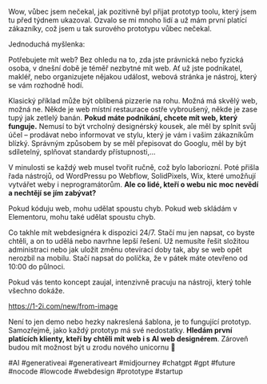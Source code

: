 Wow, vůbec jsem nečekal, jak pozitivně byl přijat prototyp toolu, který jsem tu před týdnem ukazoval.
Ozvalo se mi mnoho lidí a už mám první platící zákazníky, což jsem u tak surového prototypu vůbec nečekal.

Jednoduchá myšlenka:

Potřebujete mít web?
Bez ohledu na to, zda jste právnická nebo fyzická osoba, v dnešní době je téměř nezbytné mít web. Ať už jste podnikatel, makléř, nebo organizujete nějakou událost, webová stránka je nástroj, který se vám rozhodně hodí.

Klasický příklad může být oblíbená pizzerie na rohu.
Možná má skvělý web, možná ne.
Někde je web místní restaurace ostře vybroušený, někde je zase tupý jak zetlelý banán. **Pokud máte podnikání, chcete mít web, který funguje.** Nemusí to být vrcholný designérský kousek, ale měl by splnit svůj účel – prodávat nebo informovat ve stylu, který je vám i vašim zákazníkům blízký. Správným způsobem by se měl přepisovat do Googlu, měl by být sdíletelný, splňovat standardy přístupnosti,...

V minulosti se každý web musel tvořit ručně, což bylo laboriozní. Poté přišla řada nástrojů, od WordPressu po Webflow, SolidPixels, Wix, které umožňují vytvářet weby i neprogramátorům. **Ale co lidé, kteří o webu nic moc nevědí a nechtějí se jím zabývat?**

Pokud kóduju web, mohu udělat spoustu chyb. Pokud web skládám v Elementoru, mohu také udělat spoustu chyb.

Co takhle mít webdesignéra k dispozici 24/7.
Stačí mu jen napsat, co byste chtěli, a on to udělá nebo navrhne lepší řešení. Už nemusíte řešit složitou administraci nebo jak uložit změnu otevírací doby tak, aby se web opět nerozbil na mobilu. Stačí napsat do políčka, že v pátek máte otevřeno od 10:00 do půlnoci.

Pokud vás tento koncept zaujal, intenzivně pracuju na nástroji, který tohle všechno dokáže.

https://1-2i.com/new/from-image

Není to jen demo nebo hezky nakreslená šablona, je to fungující prototyp. Samozřejmě, jako každý prototyp má své nedostatky. **Hledám první platících klienty, kteří by chtěli mít web i s AI web designérem**. Zároveň budou mít možnost být u zrodu nového unicornu 🦄

#AI #generativeai #generativeart #midjourney #chatgpt #gpt #future #nocode #lowcode #webdesign #prototype #startup

<!--
Posted:

- https://youtu.be/uAPEibNX3-Q
- TODO: !!! https://www.linkedin.com/...
- https://www.facebook.com/hejny/videos/820897969696297
- https://www.facebook.com/reel/1481369492660585


-->
